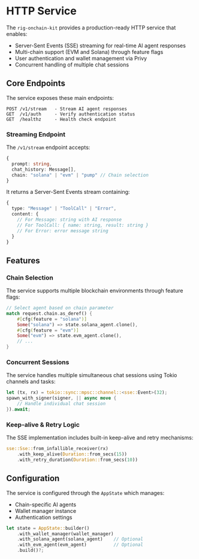 # HTTP Service

The `rig-onchain-kit` provides a production-ready HTTP service that enables:

- Server-Sent Events (SSE) streaming for real-time AI agent responses
- Multi-chain support (EVM and Solana) through feature flags
- User authentication and wallet management via Privy
- Concurrent handling of multiple chat sessions

## Core Endpoints

The service exposes these main endpoints:

```
POST /v1/stream   - Stream AI agent responses
GET  /v1/auth     - Verify authentication status
GET  /healthz     - Health check endpoint
```

### Streaming Endpoint

The `/v1/stream` endpoint accepts:

```typescript
{
  prompt: string,
  chat_history: Message[],
  chain: "solana" | "evm" | "pump" // Chain selection
}
```

It returns a Server-Sent Events stream containing:

```typescript
{
  type: "Message" | "ToolCall" | "Error",
  content: {
    // For Message: string with AI response
    // For ToolCall: { name: string, result: string }
    // For Error: error message string
  }
}
```

## Features

### Chain Selection

The service supports multiple blockchain environments through feature flags:

```rust
// Select agent based on chain parameter
match request.chain.as_deref() {
    #[cfg(feature = "solana")]
    Some("solana") => state.solana_agent.clone(),
    #[cfg(feature = "evm")]
    Some("evm") => state.evm_agent.clone(),
    // ...
}
```

### Concurrent Sessions

The service handles multiple simultaneous chat sessions using Tokio channels and tasks:

```rust
let (tx, rx) = tokio::sync::mpsc::channel::<sse::Event>(32);
spawn_with_signer(signer, || async move {
    // Handle individual chat session
}).await;
```

### Keep-alive & Retry Logic

The SSE implementation includes built-in keep-alive and retry mechanisms:

```rust
sse::Sse::from_infallible_receiver(rx)
    .with_keep_alive(Duration::from_secs(15))
    .with_retry_duration(Duration::from_secs(10))
```

## Configuration

The service is configured through the `AppState` which manages:

- Chain-specific AI agents
- Wallet manager instance
- Authentication settings

```rust
let state = AppState::builder()
    .with_wallet_manager(wallet_manager)
    .with_solana_agent(solana_agent)    // Optional
    .with_evm_agent(evm_agent)          // Optional
    .build()?;
```
